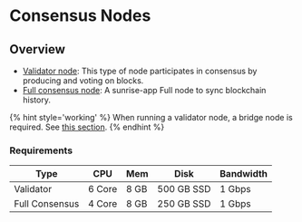 # Consensus Nodes

## Overview

- [Validator node](../consensus/build-validator-node.md): This type of node participates in consensus by producing and voting on blocks.
- [Full consensus node](../consensus/build-full-node.md): A sunrise-app Full node to sync blockchain history.

{% hint style='working' %}
When running a validator node, a bridge node is required. See [this section](../data-availability/bridge-node.md).
{% endhint %}

### Requirements

| Type           | CPU    | Mem  | Disk       | Bandwidth |
| -------------- | ------ | ---- | ---------- | --------- |
| Validator      | 6 Core | 8 GB | 500 GB SSD | 1 Gbps    |
| Full Consensus | 4 Core | 8 GB | 250 GB SSD | 1 Gbps    |
